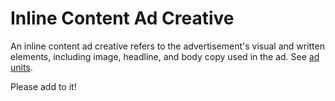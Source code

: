 # Inline Content Ad Creative

An inline content ad creative refers to the advertisement's visual and written elements, including image, headline, and body copy used in the ad. See [ad units](../../ad_units/README.md).

Please add to it!
